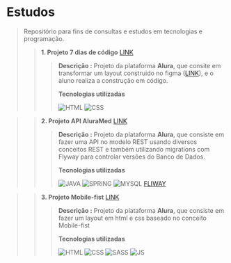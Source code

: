 # Estudos

> Repositório para fins de consultas e estudos em tecnologias e programação.
>> **1. Projeto 7 dias de código** [LINK](https://github.com/ROGER-UFRGS/Estudos/tree/main/Html5-Css3)
>>> **Descrição :**
>>> Projeto da plataforma **Alura**, que consite em transformar um layout construido no figma ([LINK](https://www.figma.com/file/mm3MLozvUDGhDRTxSLlGL5/7daysOfCode-HTML-CSS?node-id=0%3A1&t=ej2ijbbbWZkcKZRh-0,"Projeto-Figma")), e o aluno realiza
>>> a construção em código.
>>> 
>>> **Tecnologias utilizadas**
>>>   
>>>![HTML](https://icongr.am/devicon/html5-plain.svg?size=32&color=currentColor,"HTML")
>>>![CSS](https://icongr.am/devicon/css3-plain.svg?size=32&color=currentColor,"CSS")
>>>
>>>

>>**2. Projeto API AluraMed** [LINK](https://github.com/ROGER-UFRGS/Estudos/tree/main/alura-med)
>>> **Descrição :**
>>> Projeto da plataforma **Alura**, que consiste em fazer uma API no modelo REST usando diversos conceitos REST e também utilizando migrations com Flyway para controlar versões do
>>> Banco de Dados.
>>> 
>>> **Tecnologias utilizadas**
>>> 
>>>![JAVA](https://icongr.am/simple/java.svg?size=32&color=currentColor,"JAVA")
>>>![SPRING](https://icongr.am/simple/spring.svg?size=32&color=currentColor,"SPRING")
>>>![MYSQL](https://icongr.am/simple/mysql.svg?size=32&color=currentColor,"Mysql")
>>>[FLIWAY](https://flywaydb.org/,"FLYWAY")
>>>

>>**3. Projeto Mobile-fist** [LINK](https://github.com/roger-ufrgs/Estudos/tree/main/Mobile-Fist)
>>> **Descrição :**
>>> Projeto da plataforma **Alura**, que consiste em fazer um layout em html e css baseado no conceito Mobile-fist
>>> 
>>> **Tecnologias utilizadas**
>>> 
>>>![HTML](https://icongr.am/devicon/html5-plain.svg?size=32&color=currentColor,"HTML")
>>>![CSS](https://icongr.am/devicon/css3-plain.svg?size=32&color=currentColor,"CSS")
>>>![SASS](https://icongr.am/devicon/sass.svg?size=32&color=currentColor,"SASS")
>>>![JS](https://icongr.am/devicon/javascript.svg?size=32&color=currentColor,"JS")
>>>
